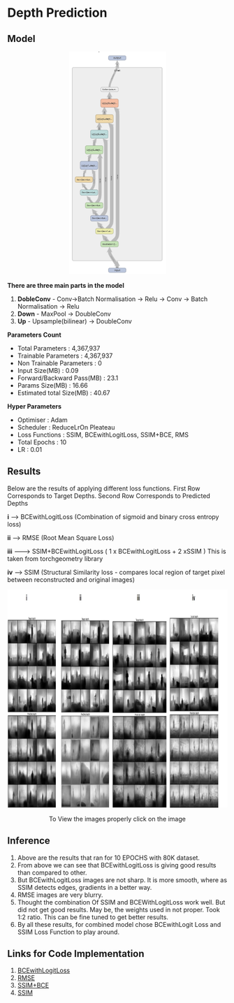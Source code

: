 # **Depth Prediction**

## **Model**


<p align="center"><img src = "https://github.com/Sushmitha-Katti/Monocular-Depth-Estimation-and-Segmentation/blob/master/Assets/unet-depth.png"></p>

**There are three main parts in the model**
1. **DobleConv** - Conv->Batch Normalisation -> Relu -> Conv -> Batch Normalisation -> Relu
2. **Down** - MaxPool -> DoubleConv
3. **Up** - Upsample(bilinear) -> DoubleConv

**Parameters Count**
* Total Parameters : 4,367,937
* Trainable Parameters : 4,367,937
* Non Trainable Parameters : 0
* Input Size(MB) : 0.09
* Forward/Backward Pass(MB) : 23.1
* Params Size(MB) : 16.66
* Estimated total Size(MB) : 40.67

**Hyper Parameters** 
* Optimiser : Adam
* Scheduler : ReduceLrOn Pleateau
* Loss Functions : SSIM, BCEwithLogitLoss, SSIM+BCE, RMS
* Total Epochs : 10
* LR : 0.01


## **Results**

Below are the results of applying different loss functions. First Row Corresponds to Target Depths. Second Row Corresponds to Predicted Depths

**i** --> BCEwithLogitLoss   (Combination of sigmoid and binary cross entropy loss)

**ii** --> RMSE    (Root Mean Square Loss)

**iii** ---> SSIM+BCEwithLogitLoss ( 1 x BCEwithLogitLoss + 2 xSSIM ) This is taken from torchgeometry library

**iv** --> SSIM (Structural Similarity loss - compares local region of target pixel between reconstructed and original images)

<p align = "center"><img height = "500" src = "https://github.com/Sushmitha-Katti/Monocular-Depth-Estimation-and-Segmentation/blob/master/Assets/depth.jpg"</p>
<p align = "center">To View the images properly click on the image</p>
  
## **Inference**

1. Above are the results that ran for 10 EPOCHS with 80K dataset. 
2. From above we can see that BCEwithLogitLoss is giving good results than compared to other.
3. But BCEwithLogitLoss images are not sharp. It is more smooth, where as SSIM detects edges, gradients in a better way.
4. RMSE images are very blurry.
5. Thought the combination Of SSIM and BCEWithLogitLoss work well. But did not get good results. May be, the weights used in not proper. Took 1:2 ratio. This can be fine tuned to get better results.
6. By all these results, for combined model chose BCEwithLogit Loss and SSIM Loss Function to play around.

## **Links for Code Implementation**
1. [BCEwithLogitLoss](https://github.com/Sushmitha-Katti/Monocular-Depth-Estimation-and-Segmentation/blob/master/Depth/Depth_BCE.ipynb)
2. [RMSE](https://github.com/Sushmitha-Katti/Monocular-Depth-Estimation-and-Segmentation/blob/master/Depth/Depth_RMSE.ipynb)
3. [SSIM+BCE](https://github.com/Sushmitha-Katti/Monocular-Depth-Estimation-and-Segmentation/blob/master/Depth/Depth_SSIM%2BBCE.ipynb)
4. [SSIM](https://github.com/Sushmitha-Katti/Monocular-Depth-Estimation-and-Segmentation/blob/master/Depth/Depth_SSIM.ipynb)

  





